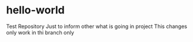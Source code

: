 # hello-world
Test Repository
Just to inform other what is going in project
This changes only work in thi branch only 
